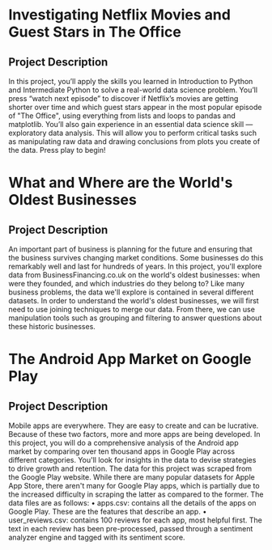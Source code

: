 # Investigating Netflix Movies and Guest Stars in The Office
## Project Description
In this project, you’ll apply the skills you learned in Introduction to Python and Intermediate Python to solve a real-world data science problem. You’ll press “watch next episode” to discover if Netflix’s movies are getting shorter over time and which guest stars appear in the most popular episode of "The Office", using everything from lists and loops to pandas and matplotlib.
You’ll also gain experience in an essential data science skill — exploratory data analysis. This will allow you to perform critical tasks such as manipulating raw data and drawing conclusions from plots you create of the data. Press play to begin!




# What and Where are the World's Oldest Businesses
## Project Description
An important part of business is planning for the future and ensuring that the business survives changing market conditions. Some businesses do this remarkably well and last for hundreds of years. In this project, you'll explore data from BusinessFinancing.co.uk on the world's oldest businesses: when were they founded, and which industries do they belong to?
Like many business problems, the data we'll explore is contained in several different datasets. In order to understand the world's oldest businesses, we will first need to use joining techniques to merge our data. From there, we can use manipulation tools such as grouping and filtering to answer questions about these historic businesses.



# The Android App Market on Google Play
## Project Description
Mobile apps are everywhere. They are easy to create and can be lucrative. Because of these two factors, more and more apps are being developed. In this project, you will do a comprehensive analysis of the Android app market by comparing over ten thousand apps in Google Play across different categories. You'll look for insights in the data to devise strategies to drive growth and retention. The data for this project was scraped from the Google Play website. While there are many popular datasets for Apple App Store, there aren't many for Google Play apps, which is partially due to the increased difficulty in scraping the latter as compared to the former. The data files are as follows:
•	apps.csv: contains all the details of the apps on Google Play. These are the features that describe an app.
•	user_reviews.csv: contains 100 reviews for each app, most helpful first. The text in each review has been pre-processed, passed through a sentiment analyzer engine and tagged with its sentiment score.

